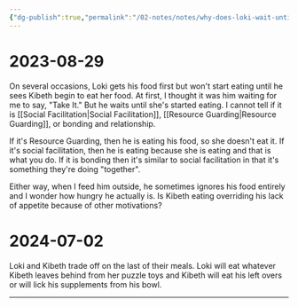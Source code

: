 ```yaml
---
{"dg-publish":true,"permalink":"/02-notes/notes/why-does-loki-wait-until-kibeth-starts-eating-before-he-eats/","tags":["Notes/Anecdote"],"noteIcon":"","created":"2024-07-02T16:22:28.228-03:00","updated":"2024-07-02T16:25:27.254-03:00"}
---
```


# 2023-08-29
On several occasions, Loki gets his food first but won't start eating until he sees Kibeth begin to eat her food. At first, I thought it was him waiting for me to say, "Take It." But he waits until she's started eating. I cannot tell if it is [[Social Facilitation\|Social Facilitation]], [[Resource Guarding\|Resource Guarding]], or bonding and relationship. 

If it's Resource Guarding, then he is eating his food, so she doesn't eat it. 
If it's social facilitation, then he is eating because she is eating and that is what you do. 
If it is bonding then it's similar to social facilitation in that it's something they're doing "together". 

Either way, when I feed him outside, he sometimes ignores his food entirely and I wonder how hungry he actually is. Is Kibeth eating overriding his lack of appetite because of other motivations?

# 2024-07-02
Loki and Kibeth trade off on the last of their meals. Loki will eat whatever Kibeth leaves behind from her puzzle toys and Kibeth will eat his left overs or will lick his supplements from his bowl. 

---
